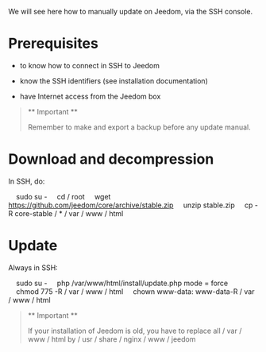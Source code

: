 We will see here how to manually update on
Jeedom, via the SSH console.

Prerequisites
=========

-   to know how to connect in SSH to Jeedom

-   know the SSH identifiers (see installation documentation)

-   have Internet access from the Jeedom box

> ** Important **
>
> Remember to make and export a backup before any update
> manual.

Download and decompression
===============================

In SSH, do:

    sudo su -
    cd / root
    wget https://github.com/jeedom/core/archive/stable.zip
    unzip stable.zip
    cp -R core-stable / * / var / www / html

Update
===========

Always in SSH:

    sudo su -
    php /var/www/html/install/update.php mode = force
    chmod 775 -R / var / www / html
    chown www-data: www-data-R / var / www / html

> ** Important **
>
> If your installation of Jeedom is old, you have to replace
> all / var / www / html by / usr / share / nginx / www / jeedom
